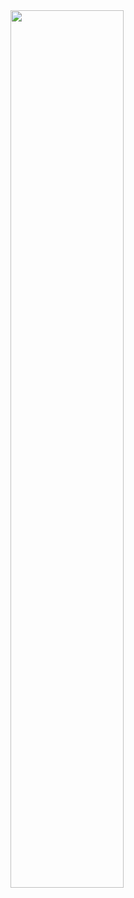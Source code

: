 <a href="https://github.com/adellevo">
<img width="60%" align="center" src="https://github-readme-stats.vercel.app/api?username=adellevo&show_icons=true&theme=dracula"/>
</a>
